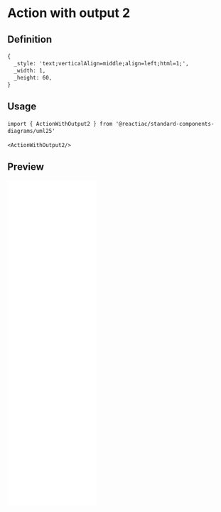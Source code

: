 # Action with output 2

## Definition

```
{
  _style: 'text;verticalAlign=middle;align=left;html=1;',
  _width: 1,
  _height: 60,
}
```

## Usage

```
import { ActionWithOutput2 } from '@reactiac/standard-components-diagrams/uml25'

<ActionWithOutput2/>
```

## Preview

<img src="./action-with-output-2.png" width="200"/>

